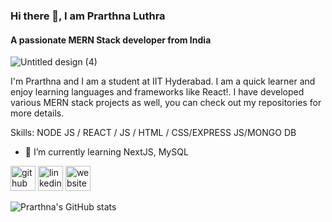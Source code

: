 ### Hi there 👋, I am Prarthna Luthra
#### A passionate MERN Stack developer from India


![Untitled design (4)](https://user-images.githubusercontent.com/100023570/165929100-c93569b0-9d92-44a0-b801-24a11693a3ce.png)


I'm Prarthna and I am a student at IIT Hyderabad. I am a quick learner and enjoy learning languages and frameworks like React!. I have developed various MERN stack projects as well, you can check out my repositories for more details.

Skills: NODE JS / REACT / JS / HTML / CSS/EXPRESS JS/MONGO DB

- 🌱 I’m currently learning NextJS, MySQL 


[<img src='https://github.githubassets.com/images/modules/logos_page/Octocat.png' alt='github' height='40'>](https://github.com/PrarthnaLuthra)  [<img src='https://mpng.subpng.com/20180320/qhq/kisspng-blue-trademark-angle-area-linkedin-5ab0b94d559dd5.8312605915215312133507.jpg' alt='linkedin' height='40'>](https://www.linkedin.com/in/prarthnaluthra/)  [<img src='https://upload.wikimedia.org/wikipedia/commons/thumb/1/1c/ICloud_logo.svg/150px-ICloud_logo.svg.png?20200306180013' alt='website' height='40'>](https://prarthna-luthra-resume.web.app)  


![Prarthna's GitHub stats](https://github-readme-stats.vercel.app/api?username=PrarthnaLuthra&hide=contribs,prs)

